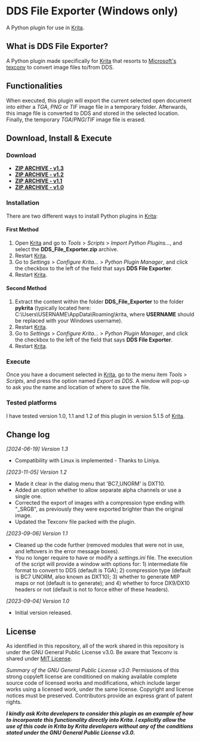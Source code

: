 # DDS File Exporter (Windows only)
A Python plugin for use in [Krita](https://krita.org).

## What is DDS File Exporter?
A Python plugin made specifically for [Krita](https://krita.org) that resorts to [Microsoft's texconv](https://github.com/Microsoft/DirectXTex/wiki/Texconv) to convert image files to/from DDS.

## Functionalities
When executed, this plugin will export the current selected open document into either a _TGA_, _PNG_ or _TIF_ image file in a temporary folder. Afterwards, this image file is converted to DDS and stored in the selected location. Finally, the temporary _TGA_/_PNG_/_TIF_ image file is erased.

## Download, Install & Execute
### Download
+ **[ZIP ARCHIVE - v1.3](https://github.com/esuriddick/Programming/raw/main/Python/Krita/DDS_File_Exporter/Downloads/DDS_File_Exporter_v1.3.zip)**
+ **[ZIP ARCHIVE - v1.2](https://github.com/esuriddick/Programming/raw/main/Python/Krita/DDS_File_Exporter/Downloads/DDS_File_Exporter_v1.2.zip)**
+ **[ZIP ARCHIVE - v1.1](https://github.com/esuriddick/Programming/raw/main/Python/Krita/DDS_File_Exporter/Downloads/DDS_File_Exporter_v1.1.zip)**
+ **[ZIP ARCHIVE - v1.0](https://github.com/esuriddick/Programming/raw/main/Python/Krita/DDS_File_Exporter/Downloads/DDS_File_Exporter_v1.0.zip)**

### Installation
There are two different ways to install Python plugins in [Krita](https://krita.org):
#### First Method
1. Open [Krita](https://krita.org) and go to _Tools_ > _Scripts_ > _Import Python Plugins..._, and select the **DDS_File_Exporter.zip** archive.
2. Restart [Krita](https://krita.org).
3. Go to _Settings_ > _Configure Krita..._ > _Python Plugin Manager_, and click the checkbox to the left of the field that says **DDS File Exporter**.
4. Restart [Krita](https://krita.org).

#### Second Method
1. Extract the content within the folder **DDS_File_Exporter** to the folder **pykrita** (typically located here: C:\Users\USERNAME\AppData\Roaming\krita, where **USERNAME** should be replaced with your Windows username).
2. Restart [Krita](https://krita.org).
3. Go to _Settings_ > _Configure Krita..._ > _Python Plugin Manager_, and click the checkbox to the left of the field that says **DDS File Exporter**.
4. Restart [Krita](https://krita.org).

### Execute
Once you have a document selected in [Krita](https://krita.org), go to the menu item _Tools_ > _Scripts_, and press the option named _Export as DDS_. A window will pop-up to ask you the name and location of where to save the file.

### Tested platforms
I have tested version 1.0, 1.1 and 1.2 of this plugin in version 5.1.5 of [Krita](https://krita.org).

## Change log
_[2024-06-19] Version 1.3_
- Compatibility with Linux is implemented - Thanks to Liniya.

_[2023-11-05] Version 1.2_
- Made it clear in the dialog menu that 'BC7_UNORM' is DXT10.
- Added an option whether to allow separate alpha channels or use a single one.
- Corrected the export of images with a compression type ending with "_SRGB", as previously they were exported brighter than the original image.
- Updated the Texconv file packed with the plugin.

_[2023-09-06] Version 1.1_
- Cleaned up the code further (removed modules that were not in use, and leftovers in the error message boxes).
- You no longer require to have or modify a _settings.ini_ file. The execution of the script will provide a window with options for: 1) intermediate file format to convert to DDS (default is TGA); 2) compression type (default is BC7 UNORM, also known as DXT10); 3) whether to generate MIP maps or not (default is to generate); and 4) whether to force DX9/DX10 headers or not (default is not to force either of these headers).

_[2023-09-04] Version 1.0_
- Initial version released.

## License
As identified in this repository, all of the work shared in this repository is under the GNU General Public License v3.0. Be aware that Texconv is shared under [MIT License](https://opensource.org/license/mit/).

_Summary of the GNU General Public License v3.0_: Permissions of this strong copyleft license are conditioned on making available complete source code of licensed works and modifications, which include larger works using a licensed work, under the same license. Copyright and license notices must be preserved. Contributors provide an express grant of patent rights.

**_I kindly ask Krita developers to consider this plugin as an example of how to incorporate this functionality directly into Krita. I explicitly allow the use of this code in Krita by Krita developers without any of the conditions stated under the GNU General Public License v3.0._**
